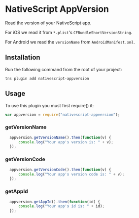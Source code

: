 # NativeScript AppVersion

Read the version of your NativeScript app.

For iOS we read it from `*.plist`'s `CFBundleShortVersionString`.

For Android we read the `versionName` from `AndroidManifest.xml`.

## Installation
Run the following command from the root of your project:

```
tns plugin add nativescript-appversion
```

## Usage

To use this plugin you must first require() it:

```js
var appversion = require("nativescript-appversion");
```

### getVersionName

```js
  appversion.getVersionName().then(function(v) {
      console.log("Your app's version is: " + v);
  });
```

### getVersionCode

```js
  appversion.getVersionCode().then(function(v) {
      console.log("Your app's version code is: " + v);
  });
```

### getAppId

```js
  appversion.getAppId().then(function(id) {
      console.log("Your app's id is: " + id);
  });
```